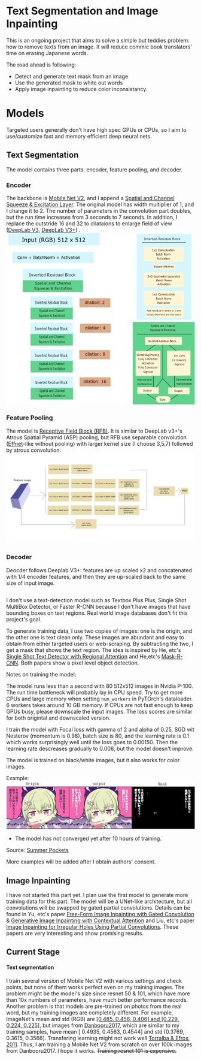 # Text Segmentation and Image Inpainting 

This is an ongoing project that aims to solve a simple but teddies problem: how to remove texts from an image. It will reduce commic book translators' time on erasing Japanese words.

The road ahead is following:
* Detect and generate text mask from an image
* Use the generated mask to white out words
* Apply image inpainting to reduce color inconsistancy.


# Models
Targeted users generally don't have high spec GPUs or CPUs, so I aim to use/customize fast and memory efficient deep neural nets.

## Text Segmentation
The model contains three parts: encoder, feature pooling, and decoder.

### Encoder
The backbone is [Mobile Net V2](https://www.google.com/search?q=mobile+net+v2&ie=utf-8&oe=utf-8&client=firefox-b-1-ab), and I append a [Spatial and Channel Squeeze & Excitation Layer](https://arxiv.org/abs/1803.02579). The original model has width multiplier of 1, and I change it to 2. The number of parameters in the convolution part doubles, but the run time increases from 3 seconds to 7 seconds. In addition, I replace the outstride 16 and 32 to dilataions to enlarge field of view ([DeepLab V3](https://arxiv.org/abs/1706.05587), [DeepLab V3+](https://arxiv.org/abs/1802.02611)) .
![model](ReadME_imgs/MobileNetV2.png)

### Feature Pooling
The model is [Receptive Field Block (RFB)](https://arxiv.org/abs/1711.07767). It is similar to DeepLab v3+'s Atrous Spatial Pyramid (ASP) pooling, but RFB use separable convolution ([Effnet](https://arxiv.org/abs/1801.06434)-like without pooling) with larger kernel size (I choose 3,5,7) followed by  atrous convolution. 
![img](ReadME_imgs/RFB.png)


### Decoder
Deocder follows Deeplab V3+: features are up scaled x2 and concatenated with 1/4 encoder features, and then they are up-scaled back to the same size of input image. 

##
I don't use a text-detection model such as Textbox Plus Plus, Single Shot MultiBox Detector, or Faster R-CNN because I don't have images that have bounding boxes on text regions. Real world image databases don't fit this project's goal.

To generate training data, I use two copies of images: one is the origin, and the other one is text clean only. These images are abundant and easy to obtain from either targeted users or web-scraping.  By subtracting the two, I get a mask that shows the text region. The idea is inspired by He, etc's  [Single Shot Text Detector with Regional Attention](https://arxiv.org/abs/1709.00138) and He,etc's [Mask-R-CNN](https://arxiv.org/abs/1703.06870). Both papers show a pixel level object detection. 


Notes on training the model:

The model runs less than a second with 80  512x512 images  in Nvidia P-100. The run time bottleneck will probably lay in CPU speed. Try to get more CPUs and large memory when setting ```num_workers``` in PyTOrch's dataloader. 6 workers takes around 10 GB memory. If CPUs are not fast enough to keep GPUs busy, please downscale the input images. The loss scores are similar for both origintal and downscaled version.

I train the model with Focal loss with gamma of 2 and alpha of 0.25, SGD wit Nesterov (momentum is 0.98), batch size is 80, and the learning rate is 0.1 which works surprisingly well until the loss goes to 0.00150. Then the learning rate descreases gradually to 0.008, but the model doesn't improve.

The model is trained on black/white images, but it also works for color images. 

Example:
![img](ReadME_imgs/examle.jpg)
* The model has not converged yet after 10 hours of training. 

Source: [Summer Pockets](http://key.visualarts.gr.jp/summer/)

More examples will be added after I obtain authors' consent. 


## Image Inpainting
I have not started this part yet. I plan use the first model to generate more training data for this part.
The model will be a UNet-like architecture, but all convolutions will be swapped by gated partial convolutions. Details can be found in Yu, etc's paper [Free-Form Image Inpainting with Gated Convolution](https://arxiv.org/abs/1806.03589) & [ Generative Image Inpainting with Contextual Attention](https://arxiv.org/abs/1801.07892) and Liu, etc's paper [ Image Inpainting for Irregular Holes Using Partial Convolutions](https://arxiv.org/abs/1804.07723). These papers are very interesting and show promising results. 



## Current Stage

#### Text segmentation

I train several version of Mobile Net V2 with various settings and check points, but none of them works perfect even on my training images. The problem might be the model's size since resnet 50 & 101, which have more than 10x numbers of  parameters, have much better performance records. Another problem is that models are pre-trained on photos from the real word, but my training images are completely different. For example, ImageNet's mean and std (RGB) are [[0.485, 0.456, 0.406] and [0.229, 0.224, 0.225]](https://github.com/tonylins/pytorch-mobilenet-v2/issues/9), but images from [Danbooru2017](https://www.gwern.net/Danbooru2017#rsync), which are similar to my training samples,  have mean [ 0.4935,  0.4563,  0.4544] and std [0.3769,  0.3615,  0.3566].  Transfering learning might not work well [Torralba & Efros, 2011](http://citeseerx.ist.psu.edu/viewdoc/download?doi=10.1.1.208.2314&rep=rep1&type=pdf). Thus, I am training a Mobile Net V2 from scratch on over 100k images from Danbooru2017. I hope it works. ~~Training  resnet 101 is expensive.~~



